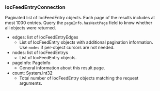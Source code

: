 ### IocFeedEntryConnection
Paginated list of IocFeedEntry objects. Each page of the results includes at most 1000 entries. Query the `pageInfo.hasNextPage` field to know whether all objects were returned.

- edges: list of IocFeedEntryEdges
  - List of IocFeedEntry objects with additional pagination information. Use `nodes` if per-object cursors are not needed.
- nodes: list of IocFeedEntrys
  - List of IocFeedEntry objects.
- pageInfo: PageInfo
  - General information about this result page.
- count: System.Int32
  - Total number of IocFeedEntry objects matching the request arguments.
